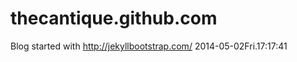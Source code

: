 thecantique.github.com
======================

Blog started with http://jekyllbootstrap.com/ 2014-05-02Fri.17:17:41
